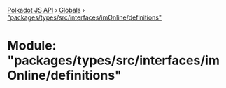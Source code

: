 [Polkadot JS API](../README.md) › [Globals](../globals.md) › ["packages/types/src/interfaces/imOnline/definitions"](_packages_types_src_interfaces_imonline_definitions_.md)

# Module: "packages/types/src/interfaces/imOnline/definitions"


